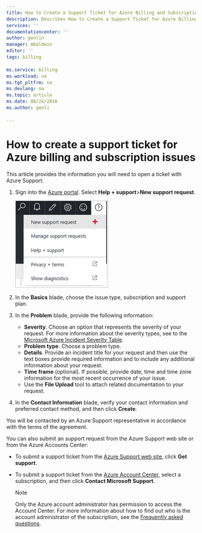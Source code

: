 ```yaml
---
title: How to Create a Support Ticket for Azure Billing and Subscription Issues | Microsoft Azure
description: Describes How to Create a Support Ticket for Azure Billing and Subscription Issues
services: ''
documentationcenter: ''
author: genlin
manager: mbaldwin
editor: ''
tags: billing

ms.service: billing
ms.workload: na
ms.tgt_pltfrm: na
ms.devlang: na
ms.topic: article
ms.date: 08/24/2016
ms.author: genli

---
```

# How to create a support ticket for Azure billing and subscription issues
This article provides the information you will need to open a ticket with Azure Support.

1. Sign into the [Azure portal](https://portal.azure.com/). Select **Help + support**>**New support request**.
   
    ![helpandsupportbutton](./media/billing-how-to-create-billing-support-ticket/helpandsupport.png)
2. In the **Basics** blade, choose the issue type, subscription and support plan.
3. In the **Problem** blade, provide the following information:
   
   * **Severity**. Choose an option that represents the severity of your request. For more information about the severity types, see to the [Microsoft Azure Incident Severity Table](http://support.microsoft.com/gp/AzureSevDetails).
   * **Problem type**. Choose a problem type.
   * **Details**. Provide an incident title for your request and then use the text boxes provide required information and to include any additional information about your request.
   * **Time frame** (optional). If possible, provide date, time and time zone information for the most recent occurrence of your issue.
   * Use the **File Upload** tool to attach related documentation to your request.
4. In the **Contact Information** blade, verify your contact information and preferred contact method, and then click **Create**.

You will be contacted by an Azure Support representative in accordance with the terms of the agreement.

You can also submit an support request from the Azure Support web site or from the Azure Accounts Center:

* To submit a support ticket from the [Azure Support web site](https://azure.microsoft.com/support/options/), click **Get support**.
* To submit a support ticket from the [Azure Account Center](https://account.windowsazure.com/Subscriptions), select a subscription, and then click **Contact Microsoft Support**.
  
  > [!NOTE]
  > Only the Azure account administrator has permission to access the Account Center. For more information about how to find out who is the account administrator of the subscription, see the [Frequently asked questions](billing-subscription-transfer.md#faq).
  > 
  > 

